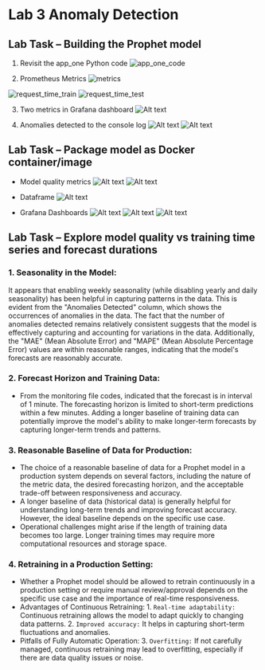 # Lab 3 Anomaly Detection

## Lab Task – Building the Prophet model
1. Revisit the app_one Python code
![app_one_code](./screenshots/app_one_code.png)

2. Prometheus Metrics
![metrics](./screenshots/metric_8000.png)

![request_time_train](./screenshots//prometheus_request_time_train.png)
![request_time_test](./screenshots/prometheus_request_time_test.png)

3. Two metrics in Grafana dashboard
![Alt text](./screenshots/grafana_request_train_and_test.png)

4. Anomalies detected to the
console log
![Alt text](./screenshots/anomaly_detection.png)
![Alt text](./screenshots/anomaly_detection1.png)

## Lab Task – Package model as Docker container/image

- Model quality metrics
![Alt text](./screenshots/mae_and_mape.png)
![Alt text](./screenshots/mape_mae_metrics.png)
- Dataframe
![Alt text](./screenshots/dataframe.png)

- Grafana Dashboards
![Alt text](./screenshots/gauge_anomal_counts.png)
![Alt text](./screenshots/gauge_mape_grafana.png)
![Alt text](./screenshots/mae_gauge_grafana.png)


## Lab Task – Explore model quality vs training time series and forecast durations
### 1. Seasonality in the Model:
 It appears that enabling weekly seasonality (while disabling yearly and daily seasonality) has been helpful in capturing patterns in the data. This is evident from the "Anomalies Detected" column, which shows the occurrences of anomalies in the data. The fact that the number of anomalies detected remains relatively consistent suggests that the model is effectively capturing and accounting for variations in the data. Additionally, the "MAE" (Mean Absolute Error) and "MAPE" (Mean Absolute Percentage Error) values are within reasonable ranges, indicating that the model's forecasts are reasonably accurate.

### 2. Forecast Horizon and Training Data:
- From the monitoring file codes, indicated that the forecast is in interval of 1 minute. The forecasting horizon is limited to short-term predictions within a few minutes. Adding a longer baseline of training data can potentially improve the model's ability to make longer-term forecasts by capturing longer-term trends and patterns. 

### 3. Reasonable Baseline of Data for Production:
- The choice of a reasonable baseline of data for a Prophet model in a production system depends on several factors, including the nature of the metric data, the desired forecasting horizon, and the acceptable trade-off between responsiveness and accuracy.
- A longer baseline of data (historical data) is generally helpful for understanding long-term trends and improving forecast accuracy. However, the ideal baseline depends on the specific use case.
- Operational challenges might arise if the length of training data becomes too large. Longer training times may require more computational resources and storage space.

### 4. Retraining in a Production Setting:
- Whether a Prophet model should be allowed to retrain continuously in a production setting or require manual review/approval depends on the specific use case and the importance of real-time responsiveness.
- Advantages of Continuous Retraining:
        1. `Real-time adaptability:` Continuous retraining allows the model to adapt quickly to changing data patterns.
        2. `Improved accuracy:` It helps in capturing short-term fluctuations and anomalies.
- Pitfalls of Fully Automatic Operation:
        3. `Overfitting:` If not carefully managed, continuous retraining may lead to overfitting, especially if there are data quality issues or noise.





